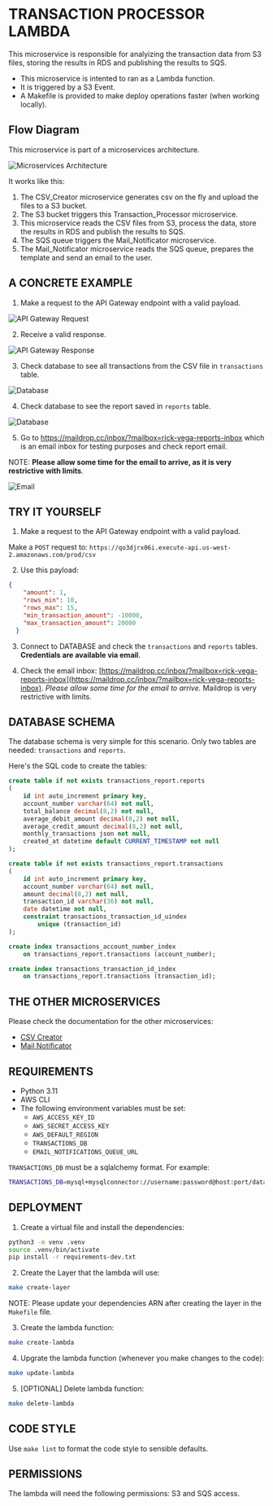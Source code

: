 # TRANSACTION PROCESSOR LAMBDA

This microservice is responsible for analyizing the transaction data from S3 files, storing the results in RDS and publishing the results to SQS.

- This microservice is intented to ran as a Lambda function.
- It is triggered by a S3 Event.
- A Makefile is provided to make deploy operations faster (when working locally).

## Flow Diagram

This microservice is part of a microservices architecture.

![Microservices Architecture](https://rick-vega-assets.s3.us-west-2.amazonaws.com/flow-diagram.jpg)

It works like this:

1. The CSV_Creator microservice generates csv on the fly and upload the files to a S3 bucket.
2. The S3 bucket triggers this Transaction_Processor microservice.
3. This microservice reads the CSV files from S3, process the data, store the results in RDS and publish the results to SQS.
4. The SQS queue triggers the Mail_Notificator microservice.
5. The Mail_Notificator microservice reads the SQS queue, prepares the template and send an email to the user.

## A CONCRETE EXAMPLE

1. Make a request to the API Gateway endpoint with a valid payload.

![API Gateway Request](https://rick-vega-assets.s3.us-west-2.amazonaws.com/request-example.jpg)

2. Receive a valid response.

![API Gateway Response](https://rick-vega-assets.s3.us-west-2.amazonaws.com/response-example.jpg)

3. Check database to see all transactions from the CSV file in `transactions` table.

![Database](https://rick-vega-assets.s3.us-west-2.amazonaws.com/transactions-table.jpg)

4. Check database to see the report saved in `reports` table.

![Database](https://rick-vega-assets.s3.us-west-2.amazonaws.com/reports-table.jpg)

5. Go to https://maildrop.cc/inbox/?mailbox=rick-vega-reports-inbox which is an email inbox for testing purposes and check report email.

NOTE: **Please allow some time for the email to arrive, as it is very restrictive with limits**.

![Email](https://rick-vega-assets.s3.us-west-2.amazonaws.com/sample-email.jpg)

## TRY IT YOURSELF

1. Make a request to the API Gateway endpoint with a valid payload.

Make a `POST` request to: `https://qo3djrx06i.execute-api.us-west-2.amazonaws.com/prod/csv`

2. Use this payload:

```json
{
    "amount": 1,
    "rows_min": 10,
    "rows_max": 15,
    "min_transaction_amount": -10000,
    "max_transaction_amount": 20000
  }
```

3. Connect to DATABASE and check the `transactions` and `reports` tables. **Credentials are available via email**.

4. Check the email inbox: [https://maildrop.cc/inbox/?mailbox=rick-vega-reports-inbox](https://maildrop.cc/inbox/?mailbox=rick-vega-reports-inbox). _Please allow some time for the email to arrive._ Maildrop is very restrictive with limits.


## DATABASE SCHEMA

The database schema is very simple for this scenario. Only two tables are needed: `transactions` and `reports`.

Here's the SQL code to create the tables:

```sql
create table if not exists transactions_report.reports
(
	id int auto_increment primary key,
	account_number varchar(64) not null,
	total_balance decimal(8,2) not null,
	average_debit_amount decimal(8,2) not null,
	average_credit_amount decimal(8,2) not null,
	monthly_transactions json not null,
	created_at datetime default CURRENT_TIMESTAMP not null
);

create table if not exists transactions_report.transactions
(
	id int auto_increment primary key,
	account_number varchar(64) not null,
	amount decimal(8,2) not null,
	transaction_id varchar(36) not null,
	date datetime not null,
	constraint transactions_transaction_id_uindex
		unique (transaction_id)
);

create index transactions_account_number_index
	on transactions_report.transactions (account_number);

create index transactions_transaction_id_index
	on transactions_report.transactions (transaction_id);
```

## THE OTHER MICROSERVICES

Please check the documentation for the other microservices:

- [CSV Creator](https://github.com/ricardovegamx/csv_creator)
- [Mail Notificator](https://github.com/ricardovegamx/mail_notificator)

## REQUIREMENTS

- Python 3.11
- AWS CLI
- The following environment variables must be set:
    - `AWS_ACCESS_KEY_ID`
    - `AWS_SECRET_ACCESS_KEY`
    - `AWS_DEFAULT_REGION`
    - `TRANSACTIONS_DB`
    - `EMAIL_NOTIFICATIONS_QUEUE_URL`

`TRANSACTIONS_DB` must be a sqlalchemy format. For example:

```bash
TRANSACTIONS_DB=mysql+mysqlconnector://username:password@host:port/database
```

## DEPLOYMENT

1. Create a virtual file and install the dependencies:

```bash
python3 -m venv .venv
source .venv/bin/activate
pip install -r requirements-dev.txt
```

2. Create the Layer that the lambda will use:

```bash
make create-layer
```

NOTE: Please update your dependencies ARN after creating the layer in the `Makefile` file.

3. Create the lambda function:

```bash
make create-lambda
```

4. Upgrate the lambda function (whenever you make changes to the code):
   
```bash
make update-lambda
```

5. [OPTIONAL] Delete lambda function:
    
```bash 
make delete-lambda
```

## CODE STYLE

Use `make lint` to format the code style to sensible defaults.

## PERMISSIONS

The lambda will need the following permissions: S3 and SQS access.




